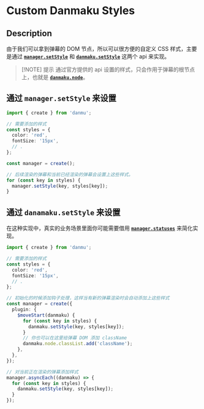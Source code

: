 # Custom Danmaku Styles

## Description

由于我们可以拿到弹幕的 DOM 节点，所以可以很方便的自定义 CSS 样式，主要是通过 [**`manager.setStyle`**](../reference/manager-api/#manager-setstyle) 和 [**`danmaku.setStyle`**](../reference/danmaku-methods/#danmaku-setstyle) 这两个 api 来实现。

> [!NOTE] 提示
> 通过官方提供的 api 设置的样式，只会作用于弹幕的根节点上，也就是 [**`danmaku.node`**](../reference/danmaku-props/#danmaku-node)。

## 通过 `manager.setStyle` 来设置

```ts {14}
import { create } from 'danmu';

// 需要添加的样式
const styles = {
  color: 'red',
  fontSize: '15px',
  // .
};

const manager = create();

// 后续渲染的弹幕和当前已经渲染的弹幕会设置上这些样式。
for (const key in styles) {
  manager.setStyle(key, styles[key]);
}
```

## 通过 `danamaku.setStyle` 来设置

在这种实现中，真实的业务场景里面你可能需要借用 [**`manager.statuses`**](../reference/manager-properties/#manager-statuses) 来简化实现。

```ts {15,26}
import { create } from 'danmu';

// 需要添加的样式
const styles = {
  color: 'red',
  fontSize: '15px',
  // .
};

// 初始化的时候添加钩子处理，这样当有新的弹幕渲染时会自动添加上这些样式
const manager = create({
  plugin: {
    $moveStart(danmaku) {
      for (const key in styles) {
        danmaku.setStyle(key, styles[key]);
      }
      // 你也可以在这里给弹幕 DOM 添加 className
      danmaku.node.classList.add('className');
    },
  },
});

// 对当前正在渲染的弹幕添加样式
manager.asyncEach((danmaku) => {
  for (const key in styles) {
    danmaku.setStyle(key, styles[key]);
  }
});
```
